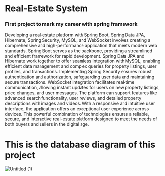 # Real-Estate System
### First project to mark my career with spring framework
Developing a real-estate platform with Spring Boot, Spring Data JPA, Hibernate, Spring Security, MySQL, and WebSocket involves creating a comprehensive and high-performance application that meets modern web standards. Spring Boot serves as the backbone, providing a streamlined and efficient framework for rapid development. Spring Data JPA and Hibernate work together to offer seamless integration with MySQL, enabling efficient data management and complex queries for property listings, user profiles, and transactions. Implementing Spring Security ensures robust authentication and authorization, safeguarding user data and maintaining secure transactions. WebSocket integration facilitates real-time communication, allowing instant updates for users on new property listings, price changes, and user messages. The platform can support features like advanced search functionality, user reviews, and detailed property descriptions with images and videos. With a responsive and intuitive user interface, the application offers an exceptional user experience across devices. This powerful combination of technologies ensures a reliable, secure, and interactive real-estate platform designed to meet the needs of both buyers and sellers in the digital age.
# This is the database diagram of this project
![Untitled (1)](https://github.com/winnguyen1905/real-estate/assets/140900453/b423df5b-3d58-413d-8992-9ce1cf1d680e)
